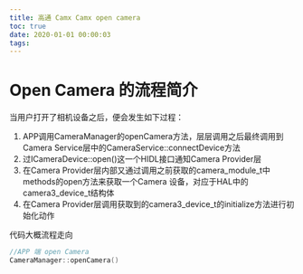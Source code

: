 ```yaml
---
title: 高通 Camx Camx open camera
toc: true
date: 2020-01-01 00:00:03
tags: 
---
```


# Open Camera 的流程简介

当用户打开了相机设备之后，便会发生如下过程：

1. APP调用CameraManager的openCamera方法，层层调用之后最终调用到Camera Service层中的CameraService::connectDevice方法
2. 过ICameraDevice::open()这一个HIDL接口通知Camera Provider层
3. 在Camera Provider层内部又通过调用之前获取的camera_module_t中methods的open方法来获取一个Camera 设备，对应于HAL中的camera3_device_t结构体
4. 在Camera Provider层调用获取到的camera3_device_t的initialize方法进行初始化动作

代码大概流程走向

```c++
//APP 端 open Camera
CameraManager::openCamera() 
    
```

